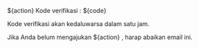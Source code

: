 ${action} Kode verifikasi : ${code}

Kode verifikasi akan kedaluwarsa dalam satu jam.

Jika Anda belum mengajukan ${action} , harap abaikan email ini.